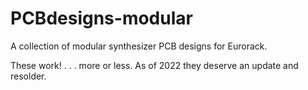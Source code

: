 # PCBdesigns-modular
A collection of modular synthesizer PCB designs for Eurorack.

These work! . . . more or less. As of 2022 they deserve an update and resolder.
